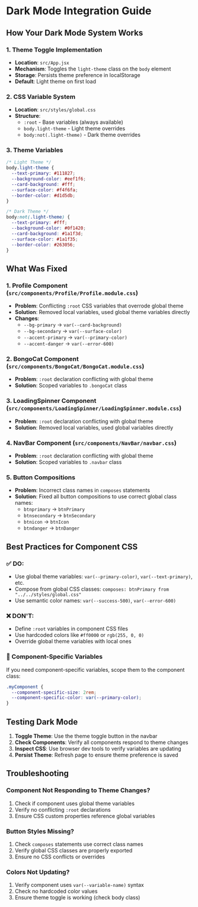 # Dark Mode Integration Guide

## How Your Dark Mode System Works

### 1. Theme Toggle Implementation
- **Location**: `src/App.jsx`
- **Mechanism**: Toggles the `light-theme` class on the `body` element
- **Storage**: Persists theme preference in localStorage
- **Default**: Light theme on first load

### 2. CSS Variable System
- **Location**: `src/styles/global.css`
- **Structure**: 
  - `:root` - Base variables (always available)
  - `body.light-theme` - Light theme overrides
  - `body:not(.light-theme)` - Dark theme overrides

### 3. Theme Variables
```css
/* Light Theme */
body.light-theme {
  --text-primary: #111827;
  --background-color: #eef1f6;
  --card-background: #fff;
  --surface-color: #f4f6fa;
  --border-color: #d1d5db;
}

/* Dark Theme */
body:not(.light-theme) {
  --text-primary: #fff;
  --background-color: #0f1420;
  --card-background: #1a1f3d;
  --surface-color: #1a1f35;
  --border-color: #263056;
}
```

## What Was Fixed

### 1. Profile Component (`src/components/Profile/Profile.module.css`)
- **Problem**: Conflicting `:root` CSS variables that overrode global theme
- **Solution**: Removed local variables, used global theme variables directly
- **Changes**:
  - `--bg-primary` → `var(--card-background)`
  - `--bg-secondary` → `var(--surface-color)`
  - `--accent-primary` → `var(--primary-color)`
  - `--accent-danger` → `var(--error-600)`

### 2. BongoCat Component (`src/components/BongoCat/BongoCat.module.css`)
- **Problem**: `:root` declaration conflicting with global theme
- **Solution**: Scoped variables to `.bongoCat` class

### 3. LoadingSpinner Component (`src/components/LoadingSpinner/LoadingSpinner.module.css`)
- **Problem**: `:root` declaration conflicting with global theme
- **Solution**: Removed local variables, used global variables directly

### 4. NavBar Component (`src/components/NavBar/navbar.css`)
- **Problem**: `:root` declaration conflicting with global theme
- **Solution**: Scoped variables to `.navbar` class

### 5. Button Compositions
- **Problem**: Incorrect class names in `composes` statements
- **Solution**: Fixed all button compositions to use correct global class names:
  - `btnprimary` → `btnPrimary`
  - `btnsecondary` → `btnSecondary`
  - `btnicon` → `btnIcon`
  - `btndanger` → `btnDanger`

## Best Practices for Component CSS

### ✅ DO:
- Use global theme variables: `var(--primary-color)`, `var(--text-primary)`, etc.
- Compose from global CSS classes: `composes: btnPrimary from "../../styles/global.css"`
- Use semantic color names: `var(--success-500)`, `var(--error-600)`

### ❌ DON'T:
- Define `:root` variables in component CSS files
- Use hardcoded colors like `#ff0000` or `rgb(255, 0, 0)`
- Override global theme variables with local ones

### 🔧 Component-Specific Variables
If you need component-specific variables, scope them to the component class:
```css
.myComponent {
  --component-specific-size: 2rem;
  --component-specific-color: var(--primary-color);
}
```

## Testing Dark Mode

1. **Toggle Theme**: Use the theme toggle button in the navbar
2. **Check Components**: Verify all components respond to theme changes
3. **Inspect CSS**: Use browser dev tools to verify variables are updating
4. **Persist Theme**: Refresh page to ensure theme preference is saved

## Troubleshooting

### Component Not Responding to Theme Changes?
1. Check if component uses global theme variables
2. Verify no conflicting `:root` declarations
3. Ensure CSS custom properties reference global variables

### Button Styles Missing?
1. Check `composes` statements use correct class names
2. Verify global CSS classes are properly exported
3. Ensure no CSS conflicts or overrides

### Colors Not Updating?
1. Verify component uses `var(--variable-name)` syntax
2. Check no hardcoded color values
3. Ensure theme toggle is working (check body class)
